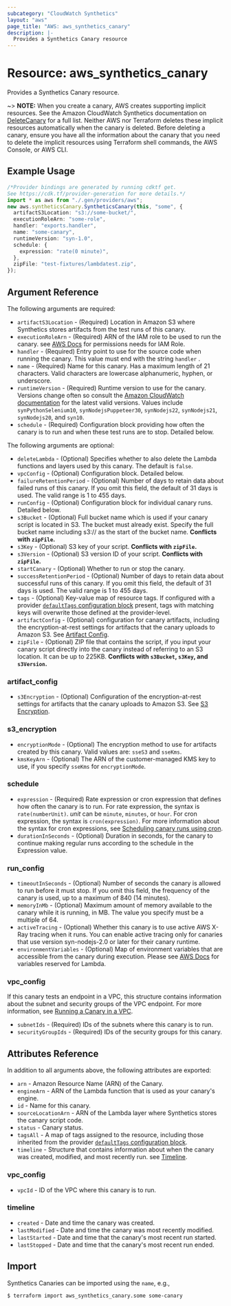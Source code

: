 ```yaml
---
subcategory: "CloudWatch Synthetics"
layout: "aws"
page_title: "AWS: aws_synthetics_canary"
description: |-
  Provides a Synthetics Canary resource
---
```


# Resource: aws\_synthetics\_canary

Provides a Synthetics Canary resource.

\~> **NOTE:** When you create a canary, AWS creates supporting implicit resources. See the Amazon CloudWatch Synthetics documentation on [DeleteCanary](https://docs.aws.amazon.com/AmazonSynthetics/latest/APIReference/API_DeleteCanary.html) for a full list. Neither AWS nor Terraform deletes these implicit resources automatically when the canary is deleted. Before deleting a canary, ensure you have all the information about the canary that you need to delete the implicit resources using Terraform shell commands, the AWS Console, or AWS CLI.

## Example Usage

```typescript
/*Provider bindings are generated by running cdktf get.
See https://cdk.tf/provider-generation for more details.*/
import * as aws from "./.gen/providers/aws";
new aws.syntheticsCanary.SyntheticsCanary(this, "some", {
  artifactS3Location: "s3://some-bucket/",
  executionRoleArn: "some-role",
  handler: "exports.handler",
  name: "some-canary",
  runtimeVersion: "syn-1.0",
  schedule: {
    expression: "rate(0 minute)",
  },
  zipFile: "test-fixtures/lambdatest.zip",
});

```

## Argument Reference

The following arguments are required:

* `artifactS3Location` - (Required) Location in Amazon S3 where Synthetics stores artifacts from the test runs of this canary.
* `executionRoleArn` - (Required) ARN of the IAM role to be used to run the canary. see [AWS Docs](https://docs.aws.amazon.com/AmazonSynthetics/latest/APIReference/API_CreateCanary.html#API_CreateCanary_RequestSyntax) for permissions needs for IAM Role.
* `handler` - (Required) Entry point to use for the source code when running the canary. This value must end with the string `handler` .
* `name` - (Required) Name for this canary. Has a maximum length of 21 characters. Valid characters are lowercase alphanumeric, hyphen, or underscore.
* `runtimeVersion` - (Required) Runtime version to use for the canary. Versions change often so consult the [Amazon CloudWatch documentation](https://docs.aws.amazon.com/AmazonCloudWatch/latest/monitoring/CloudWatch_Synthetics_Canaries_Library.html) for the latest valid versions. Values include `synPythonSelenium10`, `synNodejsPuppeteer30`, `synNodejs22`, `synNodejs21`, `synNodejs20`, and `syn10`.
* `schedule` -  (Required) Configuration block providing how often the canary is to run and when these test runs are to stop. Detailed below.

The following arguments are optional:

* `deleteLambda` - (Optional)  Specifies whether to also delete the Lambda functions and layers used by this canary. The default is `false`.
* `vpcConfig` - (Optional) Configuration block. Detailed below.
* `failureRetentionPeriod` - (Optional) Number of days to retain data about failed runs of this canary. If you omit this field, the default of 31 days is used. The valid range is 1 to 455 days.
* `runConfig` - (Optional) Configuration block for individual canary runs. Detailed below.
* `s3Bucket` - (Optional) Full bucket name which is used if your canary script is located in S3. The bucket must already exist. Specify the full bucket name including s3:// as the start of the bucket name. **Conflicts with `zipFile`.**
* `s3Key` - (Optional) S3 key of your script. **Conflicts with `zipFile`.**
* `s3Version` - (Optional) S3 version ID of your script. **Conflicts with `zipFile`.**
* `startCanary` - (Optional) Whether to run or stop the canary.
* `successRetentionPeriod` - (Optional) Number of days to retain data about successful runs of this canary. If you omit this field, the default of 31 days is used. The valid range is 1 to 455 days.
* `tags` - (Optional) Key-value map of resource tags. If configured with a provider [`defaultTags` configuration block](https://registry.terraform.io/providers/hashicorp/aws/latest/docs#default_tags-configuration-block) present, tags with matching keys will overwrite those defined at the provider-level.
* `artifactConfig` - (Optional) configuration for canary artifacts, including the encryption-at-rest settings for artifacts that the canary uploads to Amazon S3. See [Artifact Config](#artifact_config).
* `zipFile` - (Optional) ZIP file that contains the script, if you input your canary script directly into the canary instead of referring to an S3 location. It can be up to 225KB. **Conflicts with `s3Bucket`, `s3Key`, and `s3Version`.**

### artifact\_config

* `s3Encryption` - (Optional) Configuration of the encryption-at-rest settings for artifacts that the canary uploads to Amazon S3. See [S3 Encryption](#s3_encryption).

### s3\_encryption

* `encryptionMode` - (Optional) The encryption method to use for artifacts created by this canary. Valid values are: `sseS3` and `sseKms`.
* `kmsKeyArn` - (Optional) The ARN of the customer-managed KMS key to use, if you specify `sseKms` for `encryptionMode`.

### schedule

* `expression` - (Required) Rate expression or cron expression that defines how often the canary is to run. For rate expression, the syntax is `rate(numberUnit)`. *unit* can be `minute`, `minutes`, or `hour`. For cron expression, the syntax is `cron(expression)`. For more information about the syntax for cron expressions, see [Scheduling canary runs using cron](https://docs.aws.amazon.com/AmazonCloudWatch/latest/monitoring/CloudWatch_Synthetics_Canaries_cron.html).
* `durationInSeconds` - (Optional) Duration in seconds, for the canary to continue making regular runs according to the schedule in the Expression value.

### run\_config

* `timeoutInSeconds` - (Optional) Number of seconds the canary is allowed to run before it must stop. If you omit this field, the frequency of the canary is used, up to a maximum of 840 (14 minutes).
* `memoryInMb` - (Optional) Maximum amount of memory available to the canary while it is running, in MB. The value you specify must be a multiple of 64.
* `activeTracing` - (Optional) Whether this canary is to use active AWS X-Ray tracing when it runs. You can enable active tracing only for canaries that use version syn-nodejs-2.0 or later for their canary runtime.
* `environmentVariables` - (Optional) Map of environment variables that are accessible from the canary during execution. Please see [AWS Docs](https://docs.aws.amazon.com/lambda/latest/dg/configuration-envvars.html#configuration-envvars-runtime) for variables reserved for Lambda.

### vpc\_config

If this canary tests an endpoint in a VPC, this structure contains information about the subnet and security groups of the VPC endpoint. For more information, see [Running a Canary in a VPC](https://docs.aws.amazon.com/AmazonCloudWatch/latest/monitoring/CloudWatch_Synthetics_Canaries_VPC.html).

* `subnetIds` - (Required) IDs of the subnets where this canary is to run.
* `securityGroupIds` - (Required) IDs of the security groups for this canary.

## Attributes Reference

In addition to all arguments above, the following attributes are exported:

* `arn` - Amazon Resource Name (ARN) of the Canary.
* `engineArn` - ARN of the Lambda function that is used as your canary's engine.
* `id` - Name for this canary.
* `sourceLocationArn` - ARN of the Lambda layer where Synthetics stores the canary script code.
* `status` - Canary status.
* `tagsAll` - A map of tags assigned to the resource, including those inherited from the provider [`defaultTags` configuration block](https://registry.terraform.io/providers/hashicorp/aws/latest/docs#default_tags-configuration-block).
* `timeline` - Structure that contains information about when the canary was created, modified, and most recently run. see [Timeline](#timeline).

### vpc\_config

* `vpcId` - ID of the VPC where this canary is to run.

### timeline

* `created` - Date and time the canary was created.
* `lastModified` - Date and time the canary was most recently modified.
* `lastStarted` - Date and time that the canary's most recent run started.
* `lastStopped` - Date and time that the canary's most recent run ended.

## Import

Synthetics Canaries can be imported using the `name`, e.g.,

```console
$ terraform import aws_synthetics_canary.some some-canary
```
